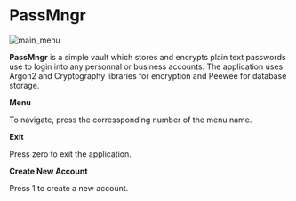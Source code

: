 # PassMngr
![main_menu](https://user-images.githubusercontent.com/51066040/64084137-8babd600-cd6b-11e9-8113-a1c3c0e4b2d1.png)

**PassMngr** is a simple vault which stores and encrypts plain text passwords use to login into any personnal or business accounts. The application uses Argon2 and Cryptography libraries for encryption and Peewee for database storage.

**Menu**

To navigate, press the corressponding number of the menu name.

**Exit**

Press zero to exit the application.

**Create New Account**

Press 1 to create a new account.


